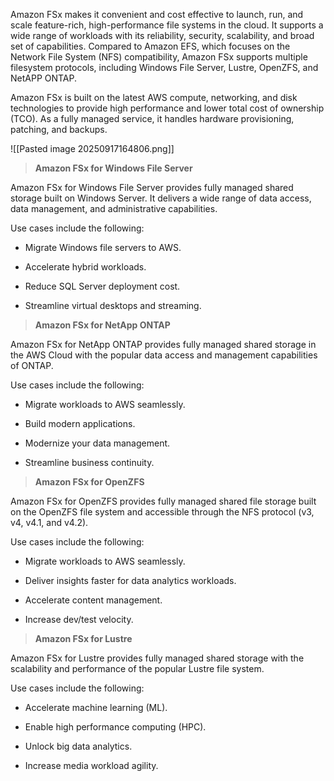 Amazon FSx makes it convenient and cost effective to launch, run, and scale feature-rich, high-performance file systems in the cloud. It supports a wide range of workloads with its reliability, security, scalability, and broad set of capabilities. Compared to Amazon EFS, which focuses on the Network File System (NFS) compatibility, Amazon FSx supports multiple filesystem protocols, including Windows File Server, Lustre, OpenZFS, and NetAPP ONTAP.

Amazon FSx is built on the latest AWS compute, networking, and disk technologies to provide high performance and lower total cost of ownership (TCO). As a fully managed service, it handles hardware provisioning, patching, and backups.

![[Pasted image 20250917164806.png]]



> **Amazon FSx for Windows File Server**

Amazon FSx for Windows File Server provides fully managed shared storage built on Windows Server. It delivers a wide range of data access, data management, and administrative capabilities.

Use cases include the following:

- Migrate Windows file servers to AWS.
    
- Accelerate hybrid workloads.
    
- Reduce SQL Server deployment cost.
    
- Streamline virtual desktops and streaming.


> **Amazon FSx for NetApp ONTAP**

Amazon FSx for NetApp ONTAP provides fully managed shared storage in the AWS Cloud with the popular data access and management capabilities of ONTAP.

Use cases include the following:

- Migrate workloads to AWS seamlessly.
    
- Build modern applications.
    
- Modernize your data management.
    
- Streamline business continuity.



> **Amazon FSx for OpenZFS**

Amazon FSx for OpenZFS provides fully managed shared file storage built on the OpenZFS file system and accessible through the NFS protocol (v3, v4, v4.1, and v4.2).

Use cases include the following:

- Migrate workloads to AWS seamlessly.
    
- Deliver insights faster for data analytics workloads.
    
- Accelerate content management.
    
- Increase dev/test velocity.



> **Amazon FSx for Lustre**

Amazon FSx for Lustre provides fully managed shared storage with the scalability and performance of the popular Lustre file system.

Use cases include the following:

- Accelerate machine learning (ML).
    
- Enable high performance computing (HPC).
    
- Unlock big data analytics.
    
- Increase media workload agility.
